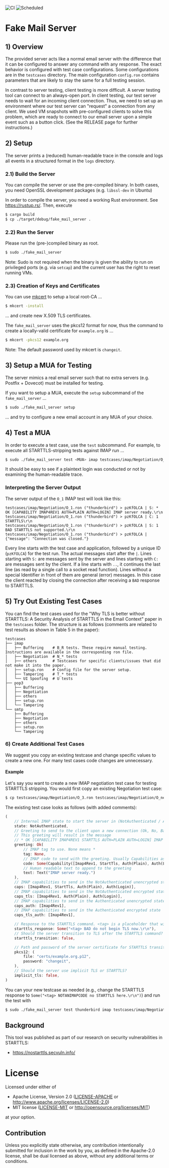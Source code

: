 ![CI](https://github.com/Email-Analysis-Toolkit/fake-mail-server/actions/workflows/ci.yml/badge.svg)
![Scheduled](https://github.com/Email-Analysis-Toolkit/fake-mail-server/actions/workflows/scheduled.yml/badge.svg)

# Fake Mail Server

## 1) Overview

The provided server acts like a normal email server with the difference that it can be configured to answer any command with any response. The exact behavior is configured with test case configurations. Some configurations are in the `testcases` directory. The main configuration `config.ron` contains parameters that are likely to stay the same for a full testing session.

In contrast to server testing, client testing is more difficult. A server testing tool can connect to an always-open port. In client testing, our test server needs to wait for an incoming client connection. Thus, we need to set up an environment where our test server can "request" a connection from any client. We used VM snapshots with pre-configured clients to solve this problem, which are ready to connect to our email server upon a simple event such as a button click. (See the RELEASE page for further instructions.)

## 2) Setup

The server prints a (reduced) human-readable trace in the console and logs all events in a structured format in the `logs` directory.

### 2.1) Build the Server

You can compile the server or use the pre-compiled binary. In both cases, you need OpenSSL development packages (e.g. `libssl-dev` in Ubuntu)

In order to compile the server, you need a working Rust environment. See https://rustup.rs/. Then, execute

```sh
$ cargo build
$ cp ./target/debug/fake_mail_server .
```

### 2.2) Run the Server

Please run the (pre-)compiled binary as root.

```sh
$ sudo ./fake_mail_server
```

Note: Sudo is not required when the binary is given the ability to run on privileged ports (e.g. via `setcap`) and the current user has the right to reset running VMs.

### 2.3) Creation of Keys and Certificates

You can use [mkcert](https://github.com/FiloSottile/mkcert) to setup a local root-CA ...

```sh
$ mkcert -install
```

... and create new X.509 TLS certificates.

The `fake_mail_server` uses the pkcs12 format for now, thus the command to create a locally-valid certificate for `example.org` is ...

```sh
$ mkcert -pkcs12 example.org
```

Note: The default password used by mkcert is `changeit`.

## 3) Setup a MUA for Testing

The server mimics a real email server such that no extra servers (e.g. Postfix + Dovecot) must be installed for testing.

If you want to setup a MUA, execute the `setup` subcommand of the `fake_mail_server` ...

```sh
$ sudo ./fake_mail_server setup
```

... and try to configure a new email account in any MUA of your choice. 

## 4) Test a MUA

In order to execute a test case, use the `test` subcommand. For example, to execute all STARTTLS-stripping tests against IMAP run ...

```sh
$ sudo ./fake_mail_server test <MUA> imap testcases/imap/Negotiation/O_*.ron
```

It should be easy to see if a plaintext login was conducted or not by examining the human-readable trace.

### Interpreting the Server Output

The server output  of the `O_1` IMAP test will look like this:

```
testcases/imap/Negotiation/O_1.ron ("thunderbird") > pzKfOLCA | S: * OK [CAPABILITY IMAP4REV1 AUTH=PLAIN AUTH=LOGIN] IMAP server ready.\r\n
testcases/imap/Negotiation/O_1.ron ("thunderbird") > pzKfOLCA | C: 1 STARTTLS\r\n
testcases/imap/Negotiation/O_1.ron ("thunderbird") > pzKfOLCA | S: 1 BAD STARTTLS not supported.\r\n
testcases/imap/Negotiation/O_1.ron ("thunderbird") > pzKfOLCA | {"message": "Connection was closed."}
```

Every line starts with the test case and application, followed by a unique ID (`pzKfOLCA`) for the test run. The actual messages start after the `|`. Lines starting with `S:` are messages sent by the server and lines starting with `C:` are messages sent by the client. If a line starts with `..`, it continues the last line (as read by a single call to a socket read function). Lines without a special Identifier in front of them are general (error) messages. In this case the client reacted by closing the connection after receiving a `BAD` response to STARTTLS.

## 5) Try Out Existing Test Cases

You can find the test cases used for the "Why TLS is better without STARTTLS: A Security Analysis of STARTTLS in the Email Context" paper in the `testcases` folder. The structure is as follows (comments are related to test results as shown in Table 5 in the paper):

```
testcases
├── imap
│   ├── Buffering    # B_R tests. These require manual testing. Instructions are available in the corresponding ron file.
│   ├── Negotiation  # N_* tests
│   ├── others       # Testcases for specific clients/issues that did not make it into the paper.
│   ├── setup.ron    # Config file for the server setup.
│   ├── Tampering    # T_* tests
│   └── UI Spoofing  # U tests
├── pop3
│   ├── Buffering
│   ├── Negotiation
│   ├── others
│   ├── setup.ron
│   └── Tampering
└── smtp
    ├── Buffering
    ├── Negotiation
    ├── others
    ├── setup.ron
    └── Tampering
```

### 6) Create Additional Test Cases

We suggest you copy an existing testcase and change specific values to create a new one. For many test cases code changes are unnecessary.

#### Example

Let's say you want to create a new IMAP negotiation test case for testing STARTTLS stripping. You would first copy an existing Negotiation test case:

```sh
$ cp testcases/imap/Negotiation/O_3.ron testcases/imap/Negotiation/O_new.ron
```

The existing test case looks as follows (with added comments):

```rust
(
    // Internal IMAP state to start the server in (NotAuthenticated / Authenticated / Selected(Mailbox) / Logout) 
    state: NotAuthenticated,
    // Greeting to send to the client upon a new connection (Ok, No, Bad, Bye, PreAuth)
    // This greeting will result in the message
    // * OK [CAPABILITY IMAP4REV1 STARTTLS AUTH=PLAIN AUTH=LOGIN] IMAP server ready
    greeting: Ok(
        // IMAP tag to use. None means *
        tag: None,
        // IMAP code to send with the greeting. Usually Capabilities as shown here
        code: Some(Capability([Imap4Rev1, StartTls, Auth(Plain), Auth(Login)])),
        // Human readable text to append to the greeting
        text: Text("IMAP server ready.")
    ),
    // IMAP capabilities to send in the NotAuthenticated unencrypted state
    caps: [Imap4Rev1, StartTls, Auth(Plain), Auth(Login)],
    // IMAP capabilities to send in the NotAuthenticated encrypted state
    caps_tls: [Imap4Rev1, Auth(Plain), Auth(Login)],
    // IMAP capabilities to send in the Authenticated unencrypted state
    caps_auth: [Imap4Rev1],
    // IMAP capabilities to send in the Authenticated encrypted state
    caps_tls_auth: [Imap4Rev1],

    // Response to the STARTTLS command. <tag> is a placeholder that will be replaced by the the tag of the STARTTLS command.
    starttls_response: Some("<tag> BAD do not begin TLS now.\r\n"),
    // Should the server transition to TLS after the STARTTLS command?
    starttls_transition: false,

    // Path and password of the server certificate for STARTTLS transitions
    pkcs12: (
        file: "certs/example.org.p12",
        password: "changeit",
    ),
    // Should the server use implicit TLS or STARTTLS?
    implicit_tls: false,
)
```

You can your new testcase as needed (e.g., change the STARTTLS response to `Some("<tag> NOTANIMAPCODE no STARTTLS here.\r\n")`) and run the test with

```sh
$ sudo ./fake_mail_server test thunderbird imap testcases/imap/Negotiation/O_new.ron
```

## Background

This tool was published as part of our research on security vulnerabilities in STARTTLS:

* https://nostarttls.secvuln.info/

# License

Licensed under either of

 * Apache License, Version 2.0
   ([LICENSE-APACHE](LICENSE-APACHE) or http://www.apache.org/licenses/LICENSE-2.0)
 * MIT license
   ([LICENSE-MIT](LICENSE-MIT) or http://opensource.org/licenses/MIT)

at your option.

## Contribution

Unless you explicitly state otherwise, any contribution intentionally submitted
for inclusion in the work by you, as defined in the Apache-2.0 license, shall be
dual licensed as above, without any additional terms or conditions.
